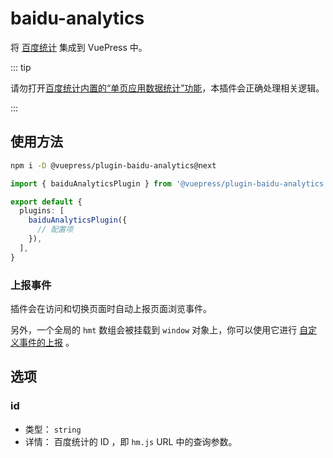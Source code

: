 # baidu-analytics

<NpmBadge package="@vuepress/plugin-baidu-analytics" />

将 [百度统计](https://tongji.baidu.com/) 集成到 VuePress 中。

::: tip

请勿打开[百度统计内置的“单页应用数据统计”功能](https://tongji.baidu.com/web/help/article?id=324&type=0)，本插件会正确处理相关逻辑。

:::


## 使用方法

```bash
npm i -D @vuepress/plugin-baidu-analytics@next
```

```ts
import { baiduAnalyticsPlugin } from '@vuepress/plugin-baidu-analytics'

export default {
  plugins: [
    baiduAnalyticsPlugin({
      // 配置项
    }),
  ],
}
```


### 上报事件

插件会在访问和切换页面时自动上报页面浏览事件。

另外，一个全局的 `hmt` 数组会被挂载到 `window` 对象上，你可以使用它进行 [自定义事件的上报](https://tongji.baidu.com/holmes/Analytics/%E6%8A%80%E6%9C%AF%E6%8E%A5%E5%85%A5%E6%8C%87%E5%8D%97/JS%20API/JS%20API%20%E4%BD%BF%E7%94%A8%E6%89%8B%E5%86%8C) 。

## 选项

### id

- 类型： `string`
- 详情： 百度统计的 ID ，即 `hm.js` URL 中的查询参数。
